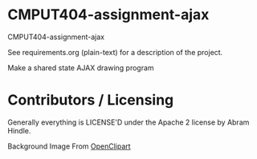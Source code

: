 CMPUT404-assignment-ajax
==============================

CMPUT404-assignment-ajax

See requirements.org (plain-text) for a description of the project.

Make a shared state AJAX drawing program

Contributors / Licensing
========================

Generally everything is LICENSE'D under the Apache 2 license by Abram Hindle.

Background Image From [OpenClipart](https://openclipart.org/detail/174087/whiteboard-by-mirek2-174087)
